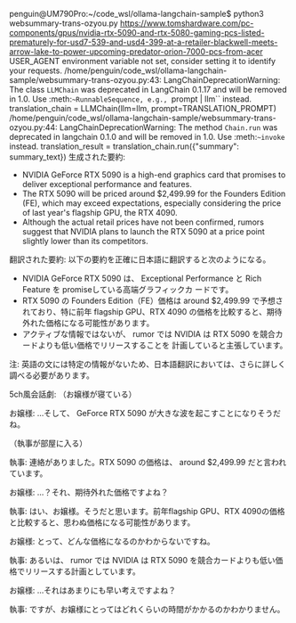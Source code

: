 penguin@UM790Pro:~/code_wsl/ollama-langchain-sample$ python3 websummary-trans-ozyou.py https://www.tomshardware.com/pc-components/gpus/nvidia-rtx-5090-and-rtx-5080-gaming-pcs-listed-prematurely-for-usd7-539-and-usd4-399-at-a-retailer-blackwell-meets-arrow-lake-to-power-upcoming-predator-orion-7000-pcs-from-acer
USER_AGENT environment variable not set, consider setting it to identify your requests.
/home/penguin/code_wsl/ollama-langchain-sample/websummary-trans-ozyou.py:43: LangChainDeprecationWarning: The class `LLMChain` was deprecated in LangChain 0.1.17 and will be removed in 1.0. Use :meth:`~RunnableSequence, e.g., `prompt | llm`` instead.
  translation_chain = LLMChain(llm=llm, prompt=TRANSLATION_PROMPT)
/home/penguin/code_wsl/ollama-langchain-sample/websummary-trans-ozyou.py:44: LangChainDeprecationWarning: The method `Chain.run` was deprecated in langchain 0.1.0 and will be removed in 1.0. Use :meth:`~invoke` instead.
  translation_result = translation_chain.run({"summary": summary_text})
生成された要約:
*   NVIDIA GeForce RTX 5090 is a high-end graphics card that promises to deliver exceptional performance and features.
*   The RTX 5090 will be priced around $2,499.99 for the Founders Edition (FE), which may exceed expectations, especially considering the price of last year's flagship GPU, the RTX 4090.
*   Although the actual retail prices have not been confirmed, rumors suggest that NVIDIA plans to launch the RTX 5090 at a price point slightly lower than its competitors.

翻訳された要約:
以下の要約を正確に日本語に翻訳すると次のようになる。

*   NVIDIA GeForce RTX 5090 は、 Exceptional Performance と Rich Feature を promiseしている高端グラフィックカ ードです。
*   RTX 5090 の Founders Edition（FE）価格は around $2,499.99 で予想されており、特に前年        flagship GPU、RTX 4090 の価格を比較すると、期待外れた価格になる可能性があります。
*   アクティブな情報ではないが、 rumor では NVIDIA は RTX 5090 を競合カードよりも低い価格でリリースすることを 計画していると主張しています。

注: 英語の文には特定の情報がないため、日本語翻訳においては、さらに詳しく調べる必要があります。

5ch風会話劇:
（お嬢様が寝ている）

お嬢様: …そして、 GeForce RTX 5090 が大きな波を起こすことになりそうだね。

（執事が部屋に入る）

執事: 連絡がありました。RTX 5090 の価格は、 around $2,499.99 だと言われています。

お嬢様: …？それ、期待外れた価格ですよね？

執事: はい、お嬢様。そうだと思います。前年flagship GPU、RTX 4090の価格と比較すると、思わぬ価格になる可能性があります。

お嬢様: とって、どんな価格になるのかわからないですね。

執事: あるいは、 rumor では NVIDIA は RTX 5090 を競合カードよりも低い価格でリリースする計画としています。

お嬢様: …それはあまりにも早い考えですよね？

執事: ですが、お嬢様にとってはどれくらいの時間がかかるのかわかりません。